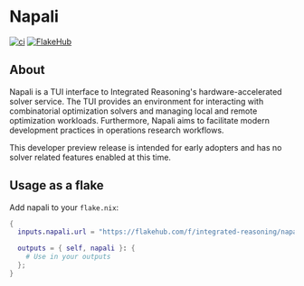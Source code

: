 # Napali

[![ci](https://github.com/integrated-reasoning/napali/actions/workflows/ci.yml/badge.svg)](https://github.com/integrated-reasoning/napali/actions/workflows/ci.yml)
[![FlakeHub](https://img.shields.io/endpoint?url=https://flakehub.com/f/integrated-reasoning/napali/badge)](https://flakehub.com/flake/integrated-reasoning/napali)

## About

Napali is a TUI interface to Integrated Reasoning's hardware-accelerated solver service. The TUI provides an environment for interacting with combinatorial optimization solvers and managing local and remote optimization workloads. Furthermore, Napali aims to facilitate modern development practices in operations research workflows.

This developer preview release is intended for early adopters and has no solver related features enabled at this time.

## Usage as a flake

Add napali to your `flake.nix`:

```nix
{
  inputs.napali.url = "https://flakehub.com/f/integrated-reasoning/napali/*.tar.gz";

  outputs = { self, napali }: {
    # Use in your outputs
  };
}

```
